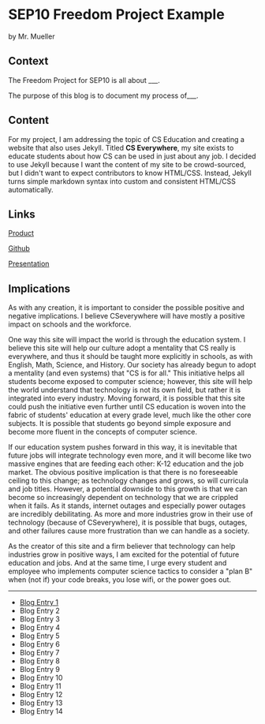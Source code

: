 # SEP10 Freedom Project Example
by Mr. Mueller

## Context
The Freedom Project for SEP10 is all about ___. 

The purpose of this blog is to document my process of___.

## Content
For my project, I am addressing the topic of CS Education and creating a website that also uses Jekyll. Titled **CS Everywhere**, my site exists to educate students about how CS can be used in just about any job. I decided to use Jekyll because I want the content of my site to be crowd-sourced, but I didn't want to expect contributors to know HTML/CSS. Instead, Jekyll turns simple markdown syntax into custom and consistent HTML/CSS automatically.

## Links

[Product](https://bmuellerhstat.github.io/cseverywhere/)

[Github](https://github.com/bmuellerhstat/cseverywhere/)

[Presentation](http://)

## Implications
As with any creation, it is important to consider the possible positive and negative implications. I believe CSeverywhere will have mostly a positive impact on schools and the workforce.

One way this site will impact the world is through the education system. I believe this site will help our culture adopt a mentality that CS really is everywhere, and thus it should be taught more explicitly in schools, as with English, Math, Science, and History. Our society has already begun to adopt a mentality (and even systems) that "CS is for all." This initiative helps all students become exposed to computer science; however, this site will help the world understand that technology is not its own field, but rather it is integrated into every industry. Moving forward, it is possible that this site could push the initiative even further until CS education is woven into the fabric of students' education at every grade level, much like the other core subjects. It is possible that students go beyond simple exposure and become more fluent in the concepts of computer science.

If our education system pushes forward in this way, it is inevitable that future jobs will integrate technology even more, and it will become like two massive engines that are feeding each other: K-12 education and the job market. The obvious positive implication is that there is no foreseeable ceiling to this change; as technology changes and grows, so will curricula and job titles. However, a potential downside to this growth is that we can become so increasingly dependent on technology that we are crippled when it fails. As it stands, internet outages and especially power outages are incredibly debilitating. As more and more industries grow in their use of technology (because of CSeverywhere), it is possible that bugs, outages, and other failures cause more frustration than we can handle as a society. 

As the creator of this site and a firm believer that technology can help industries grow in positive ways, I am excited for the potential of future education and jobs. And at the same time, I urge every student and employee who implements computer science tactics to consider a "plan B" when (not if) your code breaks, you lose wifi, or the power goes out.

---

* [Blog Entry 1](entries/entry01.md)
* Blog Entry 2
* Blog Entry 3
* Blog Entry 4
* Blog Entry 5
* Blog Entry 6
* Blog Entry 7
* Blog Entry 8
* Blog Entry 9
* Blog Entry 10
* Blog Entry 11
* Blog Entry 12
* Blog Entry 13
* Blog Entry 14
